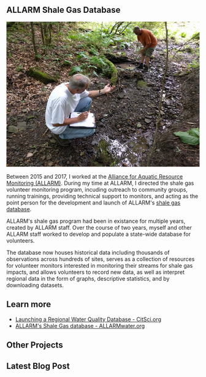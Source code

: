 ## ALLARM Shale Gas Database

![shale gas database](/assets/allarmwater.jpg)

Between 2015 and 2017, I worked at the [Alliance for Aquatic Resource Monitoring (ALLARM)](https://dickinson.edu/allarm). During my time at ALLARM, I directed the shale gas volunteer monitoring program, incuding outreach to community groups, running trainings, providing technical support to monitors, and acting as the point person for the development and launch of ALLARM's [shale gas database](http://allarmwater.org).

ALLARM's shale gas program had been in existance for multiple years, created by ALLARM staff. Over the course of two years, myself and other ALLARM staff worked to develop and populate a state-wide database for volunteers.

The database now houses historical data including thousands of observations across hundreds of sites, serves as a collection of resources for volunteer monitors interested in monitoring their streams for shale gas impacts, and allows volunteers to record new data, as well as interpret regional data in the form of graphs, descriptive statistics, and by downloading datasets.

## Learn more

- [Launching a Regional Water Quality Database - CitSci.org](https://www.citsci.org/CitSciBlog/797/Launching%20a%20Regional%20Water%20Quality%20Database%20with%20CitSci.org)
- [ALLARM's Shale Gas database - ALLARMwater.org](http://allarmwater.org)

<div class="card" id="card-allarmwater" style="cursor: pointer;" onClick="window.location='/work';">
    <div class="card-container">
    <h2>Other Projects</h2>
  </div>
</div>
<div class="card" id="card-blog" style="cursor: pointer;" onclick="window.open('https://medium.com/@holdensparacino/latest', '_blank')">
    <div class="card-container">
    <h2>Latest Blog Post</h2>
  </div>
</div>
